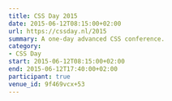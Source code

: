 ```yaml
---
title: CSS Day 2015
date: 2015-06-12T08:15:00+02:00
url: https://cssday.nl/2015
summary: A one-day advanced CSS conference.
category:
- CSS Day
start: 2015-06-12T08:15:00+02:00
end: 2015-06-12T17:40:00+02:00
participant: true
venue_id: 9f469vcx+53
---
```

